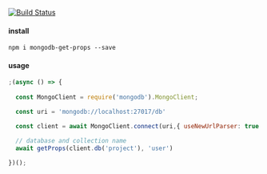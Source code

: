 [![Build Status](https://travis-ci.org/indatawetrust/mongodb-get-props.svg?branch=master)](https://travis-ci.org/indatawetrust/mongodb-get-props)

#### install
```
npm i mongodb-get-props --save
```

#### usage
```js
;(async () => {
  
  const MongoClient = require('mongodb').MongoClient;

  const uri = 'mongodb://localhost:27017/db'

  const client = await MongoClient.connect(uri,{ useNewUrlParser: true });

  // database and collection name
  await getProps(client.db('project'), 'user')

})();
```
